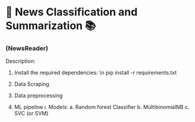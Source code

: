 # 📰 News Classification and Summarization 📚
### (NewsReader)
Description:
1. Install the required dependencies:
\n
pip install -r requirements.txt

2. Data Scraping
3. Data preprocessing
4. ML pipeline
   i. Models:
      a. Random forest Classifier
      b. MultibinomialNB
      c. SVC (or SVM)
